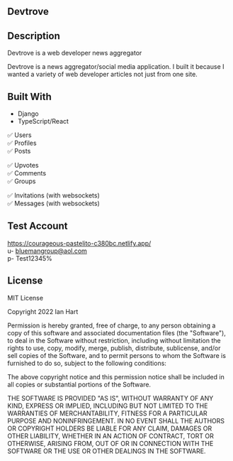 ## Devtrove

## Description
Devtrove is a web developer news aggregator



Devtrove is a news aggregator/social media application. I built it because
I wanted a variety of web developer articles not just from one site.

## Built With
- Django
- TypeScript/React



 ✅ Users </br>
 ✅ Profiles</br>
 ✅ Posts</br>


 ✅ Upvotes</br>
 ✅ Comments</br>
 ✅ Groups</br>


 ✅ Invitations (with websockets)</br>
 ✅ Messages (with websockets)</br>



## Test Account
https://courageous-pastelito-c380bc.netlify.app/ </br>
u- bluemangroup@aol.com </br>
p- Test12345%



## License

MIT License

Copyright 2022 Ian Hart

Permission is hereby granted, free of charge, to any person obtaining a copy
of this software and associated documentation files (the "Software"), to deal
in the Software without restriction, including without limitation the rights
to use, copy, modify, merge, publish, distribute, sublicense, and/or sell
copies of the Software, and to permit persons to whom the Software is
furnished to do so, subject to the following conditions:

The above copyright notice and this permission notice shall be included in all
copies or substantial portions of the Software.

THE SOFTWARE IS PROVIDED "AS IS", WITHOUT WARRANTY OF ANY KIND, EXPRESS OR
IMPLIED, INCLUDING BUT NOT LIMITED TO THE WARRANTIES OF MERCHANTABILITY,
FITNESS FOR A PARTICULAR PURPOSE AND NONINFRINGEMENT. IN NO EVENT SHALL THE
AUTHORS OR COPYRIGHT HOLDERS BE LIABLE FOR ANY CLAIM, DAMAGES OR OTHER
LIABILITY, WHETHER IN AN ACTION OF CONTRACT, TORT OR OTHERWISE, ARISING FROM,
OUT OF OR IN CONNECTION WITH THE SOFTWARE OR THE USE OR OTHER DEALINGS IN THE
SOFTWARE.
